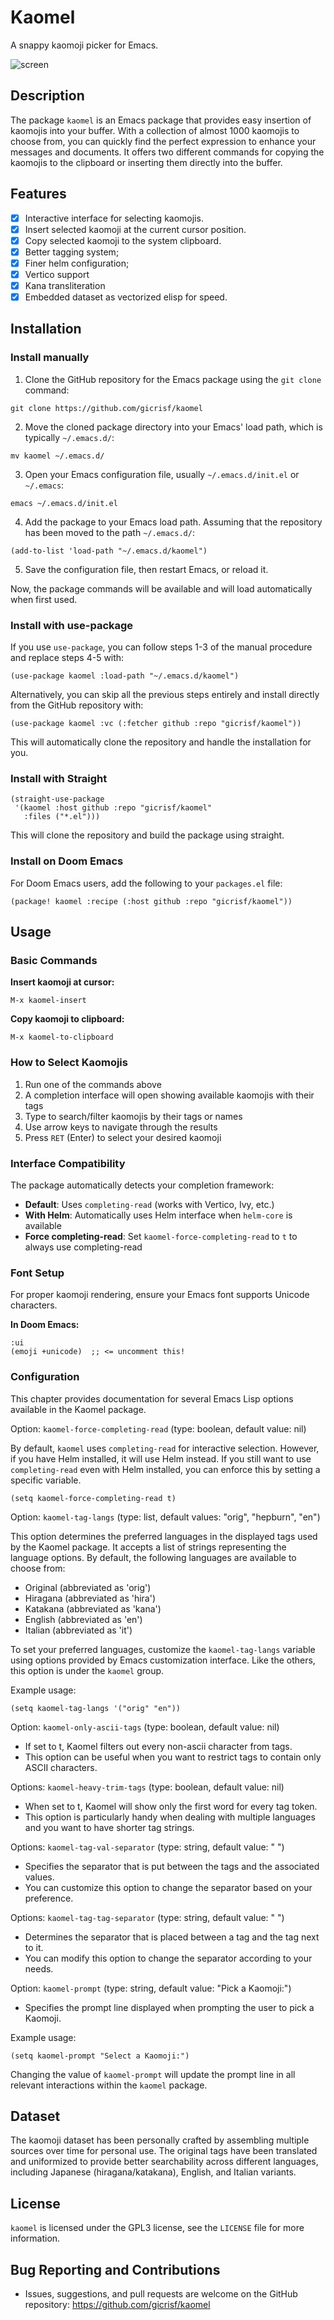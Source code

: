 # Kaomel

A snappy kaomoji picker for Emacs.

![screen](screenshot.png)

## Description
The package `kaomel` is an Emacs package that provides easy insertion of kaomojis into your buffer. With a collection of almost 1000 kaomojis to choose from, you can quickly find the perfect expression to enhance your messages and documents. It offers two different commands for copying the kaomojis to the clipboard or inserting them directly into the buffer.

## Features
- [x] Interactive interface for selecting kaomojis.
- [x] Insert selected kaomoji at the current cursor position.
- [x] Copy selected kaomoji to the system clipboard.
- [x] Better tagging system;
- [x] Finer helm configuration;
- [x] Vertico support
- [x] Kana transliteration
- [x] Embedded dataset as vectorized elisp for speed.

## Installation

### Install manually
1. Clone the GitHub repository for the Emacs package using the `git clone` command:
```
git clone https://github.com/gicrisf/kaomel
```

2. Move the cloned package directory into your Emacs' load path, which is typically `~/.emacs.d/`:
```
mv kaomel ~/.emacs.d/
```

3. Open your Emacs configuration file, usually `~/.emacs.d/init.el` or `~/.emacs`:
```
emacs ~/.emacs.d/init.el
```

4. Add the package to your Emacs load path. Assuming that the repository has been moved to the path `~/.emacs.d/`:

```elisp
(add-to-list 'load-path "~/.emacs.d/kaomel")
```

5. Save the configuration file, then restart Emacs, or reload it.

Now, the package commands will be available and will load automatically when first used.

### Install with use-package

If you use `use-package`, you can follow steps 1-3 of the manual procedure and replace steps 4-5 with:

```emacs-lisp
(use-package kaomel :load-path "~/.emacs.d/kaomel")
```

Alternatively, you can skip all the previous steps entirely and install directly from the GitHub repository with:

```elisp
(use-package kaomel :vc (:fetcher github :repo "gicrisf/kaomel"))
```

This will automatically clone the repository and handle the installation for you.

### Install with Straight

```emacs-lisp
(straight-use-package
 '(kaomel :host github :repo "gicrisf/kaomel"
   :files ("*.el")))
```

This will clone the repository and build the package using straight.

### Install on Doom Emacs
For Doom Emacs users, add the following to your `packages.el` file:

```emacs-lisp
(package! kaomel :recipe (:host github :repo "gicrisf/kaomel"))
```

## Usage

### Basic Commands

**Insert kaomoji at cursor:**
```
M-x kaomel-insert
```

**Copy kaomoji to clipboard:**
```
M-x kaomel-to-clipboard
```

### How to Select Kaomojis

1. Run one of the commands above
2. A completion interface will open showing available kaomojis with their tags
3. Type to search/filter kaomojis by their tags or names
4. Use arrow keys to navigate through the results
5. Press `RET` (Enter) to select your desired kaomoji

### Interface Compatibility

The package automatically detects your completion framework:
- **Default**: Uses `completing-read` (works with Vertico, Ivy, etc.)
- **With Helm**: Automatically uses Helm interface when `helm-core` is available
- **Force completing-read**: Set `kaomel-force-completing-read` to `t` to always use completing-read

### Font Setup

For proper kaomoji rendering, ensure your Emacs font supports Unicode characters.

**In Doom Emacs:**

```emacs-lisp
:ui
(emoji +unicode)  ;; <= uncomment this!
```

### Configuration
This chapter provides documentation for several Emacs Lisp options available in the Kaomel package.

Option: `kaomel-force-completing-read`
(type: boolean, default value: nil)

By default, `kaomel` uses `completing-read` for interactive selection. However, if you have Helm installed, it will use Helm instead. If you still want to use `completing-read` even with Helm installed, you can enforce this by setting a specific variable.

```emacs-lisp
(setq kaomel-force-completing-read t)
```

Option: `kaomel-tag-langs`
(type: list, default values: "orig", "hepburn", "en")

This option determines the preferred languages in the displayed tags used by the Kaomel package. It accepts a list of strings representing the language options. By default, the following languages are available to choose from:

- Original (abbreviated as 'orig')
- Hiragana (abbreviated as 'hira')
- Katakana (abbreviated as 'kana')
- English (abbreviated as 'en')
- Italian (abbreviated as 'it')

To set your preferred languages, customize the `kaomel-tag-langs` variable using options provided by Emacs customization interface. Like the others, this option is under the `kaomel` group.

Example usage:

```emacs-lisp
(setq kaomel-tag-langs '("orig" "en"))
```

Option: `kaomel-only-ascii-tags`
(type: boolean, default value: nil)

- If set to t, Kaomel filters out every non-ascii character from tags.
- This option can be useful when you want to restrict tags to contain only ASCII characters.

Options: `kaomel-heavy-trim-tags`
(type: boolean, default value: nil)

- When set to t, Kaomel will show only the first word for every tag token.
- This option is particularly handy when dealing with multiple languages and you want to have shorter tag strings.

Options: `kaomel-tag-val-separator`
(type: string, default value: " ")

- Specifies the separator that is put between the tags and the associated values.
- You can customize this option to change the separator based on your preference.

Options: `kaomel-tag-tag-separator`
(type: string, default value: " ")

- Determines the separator that is placed between a tag and the tag next to it.
- You can modify this option to change the separator according to your needs.

Option: `kaomel-prompt`
(type: string, default value: "Pick a Kaomoji:")
- Specifies the prompt line displayed when prompting the user to pick a Kaomoji.

Example usage:

```emacs-lisp
(setq kaomel-prompt "Select a Kaomoji:")
```

Changing the value of `kaomel-prompt` will update the prompt line in all relevant interactions within the `kaomel` package.

## Dataset

The kaomoji dataset has been personally crafted by assembling multiple sources over time for personal use. The original tags have been translated and uniformized to provide better searchability across different languages, including Japanese (hiragana/katakana), English, and Italian variants.

## License
`kaomel` is licensed under the GPL3 license, see the `LICENSE` file for more information.

## Bug Reporting and Contributions
- Issues, suggestions, and pull requests are welcome on the GitHub repository: https://github.com/gicrisf/kaomel
